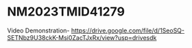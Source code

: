# NM2023TMID41279
Video Demonstration- https://drive.google.com/file/d/1SeoSQ-SETNbz9U38ckK-Msi0ZacTJxRx/view?usp=drivesdk
